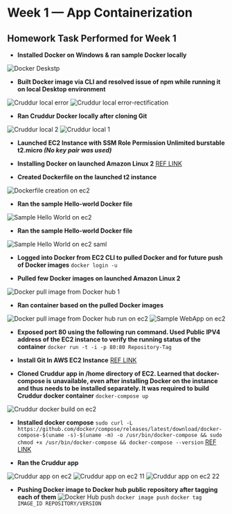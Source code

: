 # Week 1 — App Containerization
## Homework Task Performed for Week 1 ##

- **Installed Docker on Windows & ran sample Docker locally**
 
 ![Docker Deskstp](https://user-images.githubusercontent.com/125117631/220989926-048d6d39-42f5-44c1-acb9-caae67c82704.png)

- **Built Docker image via CLI and resolved issue of npm while running it on local Desktop environment**

![Cruddur local error](https://user-images.githubusercontent.com/125117631/220990591-e002229b-adc3-4209-a4ec-263acdf12398.png)
![Cruddur local error-rectification](https://user-images.githubusercontent.com/125117631/220990614-bd894688-a39d-45f8-8adf-bae56ab77d31.png)

- **Ran Cruddur Docker locally after cloning Git**

![Cruddur local 2](https://user-images.githubusercontent.com/125117631/220991127-8164cd28-2362-4513-b450-a9e036a49aca.png)
![Cruddur local 1](https://user-images.githubusercontent.com/125117631/220991164-f63eb466-ace0-42dd-9a63-e75ebb9f91e6.png)

- **Launched EC2 Instance with SSM Role Permission Unlimited burstable t2.micro *(No key pair was used)*** 

- **Installing Docker on launched Amazon Linux 2** [REF LINK](https://docs.aws.amazon.com/AmazonECS/latest/developerguide/create-container-image.html)

- **Created Dockerfile on the launched t2 instance** 

![Dockerfile creation on ec2](https://user-images.githubusercontent.com/125117631/220993778-62e31f5f-ecda-486e-add2-368cef025289.png)

- **Ran the sample Hello-world Docker file**

 ![Sample Hello World on ec2](https://user-images.githubusercontent.com/125117631/220994838-7cfbb1ce-6189-4152-adb0-0d54679a7e54.png)

- **Ran the sample Hello-world Docker file**

 ![Sample Hello World on ec2 saml](https://user-images.githubusercontent.com/125117631/220994695-0477541a-6258-40a4-8c40-6f7069799566.png)
 
- **Logged into Docker from EC2 CLI to pulled Docker and for future push of Docker images** ```docker login -u```

- **Pulled few Docker images on launched Amazon Linux 2** 

![Docker pull image from Docker hub 1](https://user-images.githubusercontent.com/125117631/220995453-8bf55d24-bc7a-4d88-87e3-1ecbc9e73f5a.png)

- **Ran container based on the pulled Docker images**

![Docker pull image from Docker hub run on ec2](https://user-images.githubusercontent.com/125117631/220995769-b9b9da1d-97c2-4745-8318-b8896e15ece5.png)
![Sample WebApp on ec2](https://user-images.githubusercontent.com/125117631/221003160-9cacbb72-2c40-4f9e-8662-fa0d1bcb7c58.png)

- **Exposed port 80 using the following run command. Used Public IPV4 address of the EC2 instance to verify the running status of the container** ```docker run -t -i -p 80:80 Repository-Tag```

- **Install Git In AWS EC2 Instance** [REF LINK](https://cloudaffaire.com/how-to-install-git-in-aws-ec2-instance/)

- **Cloned Cruddur app in /home directory of EC2. Learned that docker-compose is unavailable, even after installing Docker on the instance and thus needs to be installed separately. It was required to build Cruddur docker container** ```docker-compose up```

![Cruddur docker build on ec2](https://user-images.githubusercontent.com/125117631/221002543-44a49c23-f178-4b70-8ed3-2d90d8b34918.png)

- **Installed docker compose** ```sudo curl -L https://github.com/docker/compose/releases/latest/download/docker-compose-$(uname -s)-$(uname -m) -o /usr/bin/docker-compose && sudo chmod +x /usr/bin/docker-compose && docker-compose --version```
[REF LINK](https://gist.github.com/npearce/6f3c7826c7499587f00957fee62f8ee9)

- **Ran the Cruddur app**

![Cruddur app on ec2](https://user-images.githubusercontent.com/125117631/221002672-7ff159d7-9119-4358-b010-f9f64e604776.png)
![Cruddur app on ec2 11](https://user-images.githubusercontent.com/125117631/221002677-670bae28-79e9-48b0-be25-683441d122c2.png)
![Cruddur app on ec2 22](https://user-images.githubusercontent.com/125117631/221002657-e40d39dd-1a3f-4bf8-b81e-ce333732d951.png)

- **Pushing Docker image to Docker hub public repository after tagging each of them**
![Docker Hub push](https://user-images.githubusercontent.com/125117631/221003264-3c89388a-10b3-4d0f-8626-5f1955c83d11.png)
```docker image push```
```docker tag IMAGE_ID REPOSITORY/VERSION```
